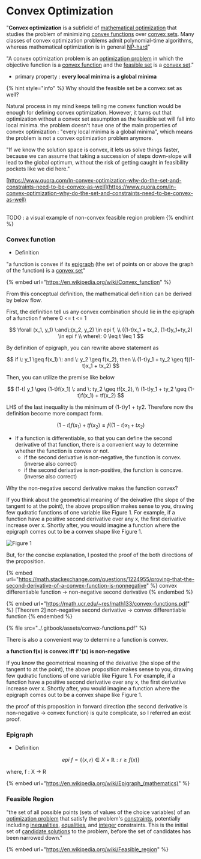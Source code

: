 # Convex Optimization

"**Convex optimization** is a subfield of [mathematical optimization](https://en.wikipedia.org/wiki/Mathematical\_optimization) that studies the problem of minimizing [convex functions](https://en.wikipedia.org/wiki/Convex\_function) over [convex sets](https://en.wikipedia.org/wiki/Convex\_set). Many classes of convex optimization problems admit polynomial-time algorithms, whereas mathematical optimization is in general [NP-hard](https://en.wikipedia.org/wiki/NP-hard)"

"A convex optimization problem is an [optimization problem](https://en.wikipedia.org/wiki/Optimization\_problem) in which the objective function is a [convex function](https://en.wikipedia.org/wiki/Convex\_function) and the [feasible set](https://en.wikipedia.org/wiki/Feasible\_region) is a [convex set](https://en.wikipedia.org/wiki/Convex\_set)."



* primary property : **every local minima is a global minima**



{% hint style="info" %}
Why should the feasible set be a convex set as well?

Natural process in my mind keeps telling me convex function would be enough for defining convex optimization. However, it turns out that optimization without a convex set assumption as the feasible set will fall into local minima. the problem doesn't have one of the main properties of convex optimization : "every local minima is a global minima", which means the problem is not a convex optimization problem anymore.

"If we know the solution space is convex, it lets us solve things faster, because we can assume that taking a succession of steps down-slope will lead to the global optimum, without the risk of getting caught in feasibility pockets like we did here."

[https://www.quora.com/In-convex-optimization-why-do-the-set-and-constraints-need-to-be-convex-as-well](https://www.quora.com/In-convex-optimization-why-do-the-set-and-constraints-need-to-be-convex-as-well)

\
TODO : a visual example of non-convex feasible region problem
{% endhint %}

### Convex function

* Definition

"a function is convex if its [epigraph](https://en.wikipedia.org/wiki/Epigraph\_\(mathematics\)) (the set of points on or above the graph of the function) is a [convex set](https://en.wikipedia.org/wiki/Convex\_set)"

{% embed url="https://en.wikipedia.org/wiki/Convex_function" %}

From this conceptual definition, the mathematical definition can be derived by below flow.

First, the definition tell us any convex combination should lie in the epigraph of a function f where 0 <= t <= 1

$$
\forall (x_1, y_1) \:and\:(x_2, y_2) \in epi f, \\
((1-t)x_1 + tx_2, (1-t)y_1+ty_2) \in epi f \\ where\: 0 \leq t \leq 1
$$

By definition of epigraph, you can rewrite above statement as

$$
if \: y_1 \geq f(x_1) \: and \: y_2 \geq f(x_2), then \\
(1-t)y_1 + ty_2 \geq f((1-t)x_1 + tx_2)
$$

Then, you can utilize the premise like below

$$
(1-t) y_1 \geq (1-t)f(x_1) \: and \: ty_2 \geq tf(x_2), \\
(1-t)y_1 + ty_2 \geq (1-t)f(x_1) + tf(x_2)
$$

LHS of the last inequality is the minimum of (1-t)y1 + ty2. Therefore now the definition become more compact form.

$$
(1-t)f(x_1) + tf(x_2) \geq f((1-t)x_1 + tx_2)
$$

* If a function is differentiable, so that you can define the second derivative of that function, there is a convenient way to determine whether the function is convex or not.
  * if the second derivative is non-negative, the function is convex. (inverse also correct)
  * if the second derivative is non-positive, the function is concave. (inverse also correct)



Why the non-negative second derivative makes the function convex?

If you think about the geometrical meaning of the deivative (the slope of the tangent to at the point), the above proposition makes sense to you, drawing few qudratic functions of one variable like Figure 1. For example, if a function have a positive second derivative over any x, the first derivative increase over x. Shortly after, you would imagine a function where the epigraph comes out to be a convex shape like Figure 1.

![Figure 1](<../.gitbook/assets/image\_thumb\[1] (1).png>)

But, for the concise explanation, I posted the proof of the both directions of the proposition.

{% embed url="https://math.stackexchange.com/questions/1224955/proving-that-the-second-derivative-of-a-convex-function-is-nonnegative" %}
convex differentiable function -> non-negative second derivative
{% endembed %}



{% embed url="https://math.ucr.edu/~res/math133/convex-functions.pdf" %}
\[Theorem 2] non-negative second derivative -> convex differentiable function
{% endembed %}

{% file src="../.gitbook/assets/convex-functions.pdf" %}

There is also a convenient way to determine a function is convex.

**a function f(x) is convex iff f''(x) is non-negative**

If you know the geometrical meaning of the deivative (the slope of the tangent to at the point), the above proposition makes sense to you, drawing few qudratic functions of one variable like Figure 1. For example, if a function have a positive second derivative over any x, the first derivative increase over x. Shortly after, you would imagine a function where the epigraph comes out to be a convex shape like Figure 1.

the proof of this proposition in forward direction (the second derivative is non-negative -> convex function) is quite complicate, so I referred an exist proof. &#x20;

### Epigraph

* Definition

$$
epi\:f=\{(x, r)\in X \times \mathbb{R} : r \geq f(x) \}
$$

where, f : X -> R

{% embed url="https://en.wikipedia.org/wiki/Epigraph_(mathematics)" %}



### Feasible Region

"the set of all possible points (sets of values of the choice variables) of an [optimization problem](https://en.wikipedia.org/wiki/Optimization\_problem) that satisfy the problem's [constraints](https://en.wikipedia.org/wiki/Constraint\_\(mathematics\)), potentially including [inequalities](https://en.wikipedia.org/wiki/Inequality\_\(mathematics\)), [equalities](https://en.wikipedia.org/wiki/Equality\_\(mathematics\)), and [integer](https://en.wikipedia.org/wiki/Integer) constraints. This is the initial set of [candidate solutions](https://en.wikipedia.org/wiki/Candidate\_solution) to the problem, before the set of candidates has been narrowed down."

{% embed url="https://en.wikipedia.org/wiki/Feasible_region" %}

